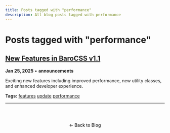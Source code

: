 ```yaml
---
title: Posts tagged with "performance"
description: All blog posts tagged with performance
---
```


# Posts tagged with "performance"

## [New Features in BaroCSS v1.1](/blog/2025/new-features-announcement)

**Jan 25, 2025** • **announcements**

Exciting new features including improved performance, new utility classes, and enhanced developer experience.

**Tags:** [features](/blog/tags/features) [update](/blog/tags/update) [performance](/blog/tags/performance)

---

<div class="back-to-blog">
  <a href="/blog/" class="back-link">← Back to Blog</a>
</div>

<style>
.back-to-blog {
  text-align: center;
  margin: 3rem 0;
}

.back-link {
  display: inline-block;
  padding: 0.75rem 1.5rem;
  background: var(--vp-c-bg-soft);
  color: var(--vp-c-text-1);
  text-decoration: none;
  border-radius: 8px;
  border: 1px solid var(--vp-c-divider);
  transition: all 0.2s ease;
  font-weight: 500;
}

.back-link:hover {
  background: var(--vp-c-brand);
  color: white;
  border-color: var(--vp-c-brand);
}
</style>